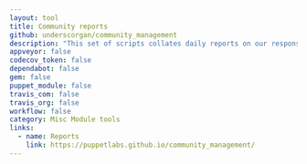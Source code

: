 ```yaml
---
layout: tool
title: Community reports
github: underscorgan/community_management
description: "This set of scripts collates daily reports on our responsibilities as the stewards of supported modules."
appveyor: false
codecov_token: false
dependabot: false
gem: false
puppet_module: false
travis_com: false
travis_org: false
workflow: false
category: Misc Module tools
links:
  - name: Reports
    link: https://puppetlabs.github.io/community_management/
---
```

